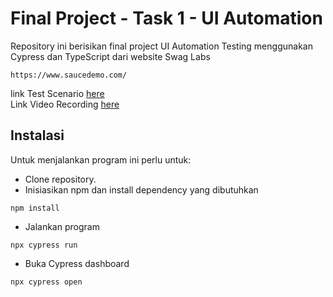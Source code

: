 # Final Project - Task 1 - UI Automation

Repository ini berisikan final project UI Automation Testing menggunakan Cypress dan TypeScript dari website Swag Labs
```
https://www.saucedemo.com/
```

link Test Scenario [here][linkTestCases] <br>
Link Video Recording [here][linkVideo]

## Instalasi 
Untuk menjalankan program ini perlu untuk:
- Clone repository.
- Inisiasikan npm dan install dependency yang dibutuhkan
```
npm install
```
- Jalankan program
```
npx cypress run
```
- Buka Cypress dashboard
```
npx cypress open
```




[linkTestCases]: https://docs.google.com/spreadsheets/d/1mYhITDdEhuWIEh90YX6xOZ1roJ0SDssxZbQZ4GzsLaw/edit?usp=sharing 
[linkVideo]: https://drive.google.com/file/d/19ybxuFTFkQRBUHYCxYisLjhZKXvp8-kt/view?usp=sharing

